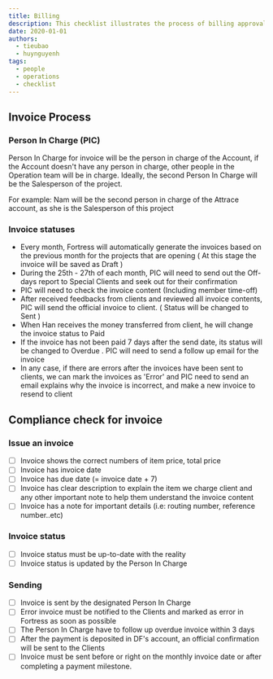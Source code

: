 ```yaml
---
title: Billing
description: This checklist illustrates the process of billing approval.
date: 2020-01-01
authors:
  - tieubao
  - huynguyenh
tags:
  - people
  - operations
  - checklist
---
```


## Invoice Process

### Person In Charge (PIC)

Person In Charge for invoice will be the person in charge of the Account, if the Account doesn't have any person in charge, other people in the Operation team will be in charge. Ideally, the second Person In Charge will be the Salesperson of the project.

For example: Nam will be the second person in charge of the Attrace account, as she is the Salesperson of this project

### Invoice statuses

- Every month, Fortress will automatically generate the invoices based on the previous month for the projects that are opening ( At this stage the invoice will be saved as Draft )
- During the 25th - 27th of each month, PIC will need to send out the Off-days report to Special Clients and seek out for their confirmation
- PIC will need to check the invoice content (Including member time-off)
- After received feedbacks from clients and reviewed all invoice contents, PIC will send the official invoice to client. ( Status will be changed to Sent )
- When Han receives the money transferred from client, he will change the invoice status to Paid
- If the invoice has not been paid 7 days after the send date, its status will be changed to Overdue . PIC will need to send a follow up email for the invoice
- In any case, if there are errors after the invoices have been sent to clients, we can mark the invoices as 'Error' and PIC need to send an email explains why the invoice is incorrect, and make a new invoice to resend to client

## Compliance check for invoice

### Issue an invoice

- [ ] Invoice shows the correct numbers of item price, total price
- [ ] Invoice has invoice date
- [ ] Invoice has due date (= invoice date + 7)
- [ ] Invoice has clear description to explain the item we charge client and any other important note to help them understand the invoice content
- [ ] Invoice has a note for important details (i.e: routing number, reference number..etc)

### Invoice status

- [ ] Invoice status must be up-to-date with the reality
- [ ] Invoice status is updated by the Person In Charge

### Sending

- [ ] Invoice is sent by the designated Person In Charge
- [ ] Error invoice must be notified to the Clients and marked as error in Fortress as soon as possible
- [ ] The Person In Charge have to follow up overdue invoice within 3 days
- [ ] After the payment is deposited in DF's account, an official confirmation will be sent to the Clients
- [ ] Invoice must be sent before or right on the monthly invoice date or after completing a payment milestone.
